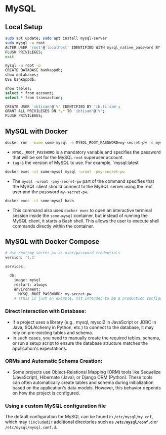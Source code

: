# MySQL
## Local Setup
```bash
sudo apt update; sudo apt install mysql-server
sudo mysql -u root
ALTER USER 'root'@'localhost' IDENTIFIED WITH mysql_native_password BY 'IbtisamOps';
FLUSH PRIVILEGES;
exit

mysql -u root -p
CREATE DATABASE bankappdb;
show databases;
USE bankappdb;

show tables;
select * from account;
select * from transaction;

CREATE USER 'ibtisam'@'%' IDENTIFIED BY 'ib.ti.sam';
GRANT ALL PRIVILEGES ON *.* TO 'ibtisam'@'%';
FLUSH PRIVILEGES;
```
## MySQL with Docker
```bash
docker run --name some-mysql -e MYSQL_ROOT_PASSWORD=my-secret-pw -d mysql:tag
```
- `MYSQL_ROOT_PASSWORD` is a mandatory variable and specifies the password that will be set for the MySQL `root` superuser account.
- `tag` is the version of MySQL to use. For example, `mysql:latest

```bash
docker exec -it some-mysql mysql -uroot -pmy-secret-pw
```

- The `mysql -uroot -pmy-secret-pw` part of the command specifies that the MySQL client should connect to the MySQL server using the root user and the password `my-secret-pw`.

```bash
docker exec -it some-mysql bash
```
- This command also uses `docker exec` to open an interactive terminal session inside the `some-mysql` container, but instead of running the MySQL client, it starts a Bash shell. This allows the user to execute shell commands directly within the container.

## MySQL with Docker Compose

```bash
# Use root/my-secret-pw as user/password credentials
version: '3.1'

services:

  db:
    image: mysql
    restart: always
    environment:
      MYSQL_ROOT_PASSWORD: my-secret-pw
    # (this is just an example, not intended to be a production configuration)
```

### Direct Interaction with Database:
- If a project uses a library (e.g., mysql, mysql2 in JavaScript or JDBC in Java, SQLAlchemy in Python, etc.) to connect to the database, it may rely on pre-existing tables and schema.
- In such cases, you need to manually create the required tables, schema, or run a setup script to ensure the database structure matches the application's expectations.

### ORMs and Automatic Schema Creation:

- Some projects use Object-Relational Mapping (ORM) tools like Sequelize (JavaScript), Hibernate (Java), or Django ORM (Python). These tools can often automatically create tables and schema during initialization based on the application's data models. However, this behavior depends on how the project is configured.

### Using a custom MySQL configuration file

The default configuration for MySQL can be found in `/etc/mysql/my.cnf`, which may `!includedir` additional directories such as **`/etc/mysql/conf.d`** or `/etc/mysql/mysql.conf.d`.